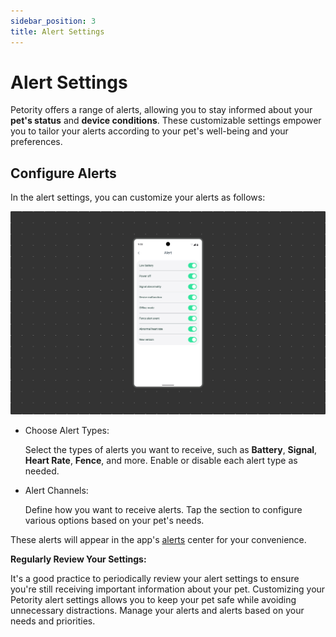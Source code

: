 ```yaml
---
sidebar_position: 3
title: Alert Settings
---
```


# Alert Settings
Petority offers a range of alerts, allowing you to stay informed about your **pet's status** and **device conditions**. These customizable settings empower you to tailor your alerts according to your pet's well-being and your preferences. 
## Configure Alerts
In the alert settings, you can customize your alerts as follows:

![type](/img/setting/Notification-Settings.jpg)

+ Choose Alert Types: 

	Select the types of alerts you want to receive, such as **Battery**, **Signal**, **Heart Rate**, **Fence**, and more. Enable or disable each alert type as needed.

+ Alert Channels:

	Define how you want to receive alerts. Tap the section to configure various options based on your pet's needs.


These alerts will appear in the app's [alerts](/docs/petority/notification/type) center for your convenience.

**Regularly Review Your Settings:** 

It's a good practice to periodically review your alert settings to ensure you're still receiving important information about your pet. Customizing your Petority alert settings allows you to keep your pet safe while avoiding unnecessary distractions. Manage your alerts and alerts based on your needs and priorities.